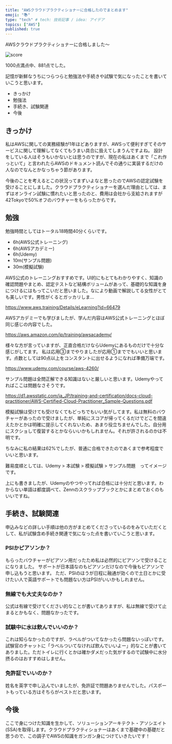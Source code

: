 ```yaml
---
title: "AWSクラウドプラクティショナーに合格したのでまとめます"
emoji: "📚"
type: "tech" # tech: 技術記事 / idea: アイデア
topics: ["AWS"]
published: true
---
```


AWSクラウドプラクティショナーに合格しました〜

![score](https://i.gyazo.com/94e8a969ff44a2f88e7cb3101d27d41b.png)

1000点満点中、881点でした。

記憶が新鮮なうちにつらつらと勉強法や手続きや試験で気になったことを書いていこうと思います。

- きっかけ
- 勉強法
- 手続き、試験関連
- 今後

## きっかけ

私はAWSに関しての実務経験が1年ほどありますが、AWSって便利すぎてそのサービスに関して理解してなくてもうまい具合に扱えてしまうんですよね。
設計をしている人はそうもいかないとは思うのですが、現在の私はあくまで「これ作っといて」と言われたらAWSのドキュメント読んでその通りに実装するだけの人なのでなんとかなっちゃう節があります。

今後のことを考えるとこの状況ってまずいよなと思ったのでAWSの認定試験を受けることにしました。クラウドプラクティショナーを選んだ理由としては、まずはオンライン試験に慣れたいと思ったのと、費用は会社から支給されますが42Tokyoで50%オフのバウチャーをもらったからです。

## 勉強

勉強時間としてはトータル18時間40分くらいです。

- 6h(AWS公式トレーニング)
- 6h(AWSアカデミー)
- 6h(Udemy)
- 10m(サンプル問題)
- 30m(模擬試験)

AWS公式のトレーニングおすすめです。UI的にもとてもわかりやすく、知識の確認問題やまとめ、認定テストなど結構ボリュームがあって、基礎的な知識を身につけるにはもってこいだと思いました。なにより動画で解説してる女性がとても美しいです。男性がくるとガッカリしま…

https://www.aws.training/Details/eLearning?id=66479

AWSアカデミーでも学びましたが、学んだ内容はAWS公式トレーニングとほぼ同じ感じの内容でした。

https://aws.amazon.com/jp/training/awsacademy/

様々な方が言っていますが、正直合格だけならUdemyにあるものだけで十分な感じがしてます。
私は応用③までやりましたが応用①まででもいいと思います。点数としては90点以上をコンスタントに出せるようになれば準備万端です。

https://www.udemy.com/course/aws-4260/

サンプル問題は全問正解できる知識はないと厳しいと思います。Udemyやってればここは問題なさそうです。

https://d1.awsstatic.com/ja_JP/training-and-certification/docs-cloud-practitioner/AWS-Certified-Cloud-Practitioner_Sample-Questions.pdf

模擬試験は受けても受けなくてもどっちでもいい気がしてます。私は無料のバウチャーがあったので受けましたが、単純にスコアが帰ってくるだけでどこを間違えたかとかは明確に提示してくれないため、あまり役立ちませんでした。自分用にスクショして復習するとかならいいかもしれません。それが許されるのかは不明です。

ちなみに私の結果は62%でしたが、普通に合格できたのであくまで参考程度でいいと思います。

難易度順としては、Udemy > 本試験 > 模擬試験 > サンプル問題　ってイメージです。

上にも書きましたが、Udemyのやつやってれば合格には十分だと思います。わからない単語は都度調べて、Zennのスクラップブックとかにまとめておくのもいいですね。

## 手続き、試験関連

申込みなどの詳しい手順は他の方がまとめてくださっているのをみていただくとして、私が試験含め手続き関連で気になった点を書いていこうと思います。

### PSIかピアソンか？

もらったバウチャーがピアソン用だったため私は必然的にピアソンで受けることになりました。
サポートが日本語なのもピアソンだけなので今後もピアソンで申し込もうと思います。
ただ、PSIのほうが日程に融通が効くので土日とかに受けたい人で英語サポートでも問題ない方はPSIがいいかもしれません。

### 無線でも大丈夫なのか？

公式は有線で受けてください的なことが書いてありますが、私は無線で受けて止まるとかもなく、問題なかったです。

### 試験中に水は飲んでいいのか？

これは知らなかったのですが、ラベルがついてなかったら問題ないっぽいです。
試験官のチャットに「ラベルついてなければ飲んでいいよー」的なことが書いてありました。ただトイレに行くとかは確かダメだった気がするので試験中に水分摂るのはおすすめはしません。

### 免許証でいいのか？

姓名を英字で申し込んでいましたが、免許証で問題ありませんでした。パスポートもっている方はそちらがベストだと思います。

## 今後

ここで身につけた知識を生かして、ソリューションアーキテクト・アソシエイト(SSA)を取得します。クラウドプラクティショナーはあくまで基礎中の基礎だと思うので、この調子でAWSの知識をガンガン身につけていきたいです！







